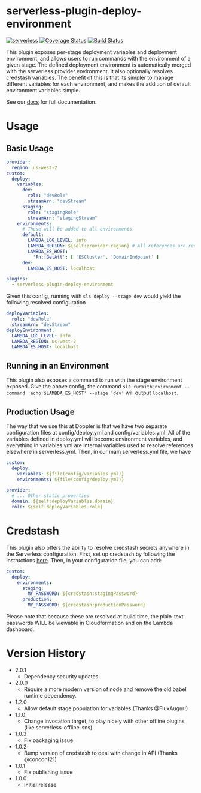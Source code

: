 # serverless-plugin-deploy-environment
[![serverless](http://public.serverless.com/badges/v3.svg)](http://www.serverless.com)
[![Coverage Status](https://coveralls.io/repos/github/DopplerLabs/serverless-plugin-deploy-environment/badge.svg?branch=develop)](https://coveralls.io/github/DopplerLabs/serverless-plugin-deploy-environment?branch=develop)
[![Build Status](https://travis-ci.org/DopplerLabs/serverless-plugin-deploy-environment.svg?branch=develop)](https://travis-ci.org/DopplerLabs/serverless-plugin-deploy-environment)

This plugin exposes per-stage deployment variables and deployment environment, and allows users to run commands with the environment of a given stage. The defined deployment environment is automatically merged with the serverless provider environment. It also optionally resolves [credstash](https://github.com/fugue/credstash) variables. The benefit of this is that its simpler to manage different variables for each environment, and makes the addition of default environment variables simple.

See our [docs](https://jemonjam.com/serverless-plugin-deploy-environment ) for full documentation.

# Usage
## Basic Usage
```yaml
provider:
  region: us-west-2
custom:
  deploy:
    variables:
      dev:
        role: "devRole"
        streamArn: "devStream"
      staging:
        role: "stagingRole"
        streamArn: "stagingStream"
    environments:
      # These will be added to all environments
      default:
        LAMBDA_LOG_LEVEL: info
        LAMBDA_REGION: ${self:provider.region} # All references are resolved
        LAMBDA_ES_HOST:
          'Fn::GetAtt': [ 'ESCluster', 'DomainEndpoint' ]
      dev:
        LAMBDA_ES_HOST: localhost

plugins:
  - serverless-plugin-deploy-environment
```

Given this config, running with `sls deploy --stage dev` would yield the following resolved configuration
```yaml
deployVariables:
  role: "devRole"
  streamArn: "devStream"
deployEnvironment:
  LAMBDA_LOG_LEVEL: info
  LAMBDA_REGION: us-west-2
  LAMBDA_ES_HOST: localhost
```

## Running in an Environment
This plugin also exposes a command to run with the stage environment exposed. Give the above config, the command
`sls runWithEnvironment --command 'echo $LAMBDA_ES_HOST' --stage 'dev'` will output `localhost`.

## Production Usage
The way that we use this at Doppler is that we have two separate configuration files at config/deploy.yml and config/variables.yml. All of the variables defined in deploy.yml will become environment variables, and everything in variables.yml are internal variables used to resolve references elsewhere in serverless.yml. Then, in our main serverless.yml file, we have

```yaml
custom:
  deploy:
    variables: ${file(config/variables.yml)}
    environments: ${file(config/deploy.yml)}

provider:
  # ... Other static properties
  domain: ${self:deployVariables.domain}
  role: ${self:deployVariables.role}
```

# Credstash
This plugin also offers the ability to resolve credstash secrets anywhere in the Serverless configuration. First, set up credstash by following the instructions [here](https://github.com/fugue/credstash). Then, in your configuration file, you can add:

```yaml
custom:
  deploy:
    environments:
      staging:
        MY_PASSWORD: ${credstash:stagingPassword}
      production:
        MY_PASSWORD: ${credstash:productionPassword}


```

Please note that because these are resolved at build time, the plain-text passwords WILL be viewable in Cloudformation and on the Lambda dashboard.

# Version History
* 2.0.1
  - Dependency security updates
* 2.0.0
  - Require a more modern version of node and remove the old babel runtime dependency.
* 1.2.0
  - Allow default stage population for variables (Thanks @FluxAugur!)
* 1.1.0
  - Change invocation target, to play nicely with other offline plugins (like serverless-offline-sns)
* 1.0.3
  - Fix packaging issue
* 1.0.2
  - Bump version of credstash to deal with change in API (Thanks @concon121)
* 1.0.1
  - Fix publishing issue
* 1.0.0
  - Initial release
